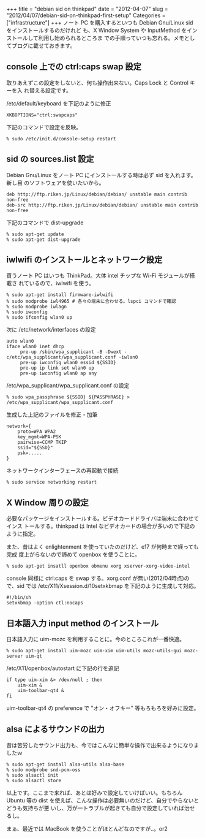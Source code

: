+++
title = "debian sid on thinkpad"
date = "2012-04-07"
slug = "2012/04/07/debian-sid-on-thinkpad-first-setup"
Categories = ["infrastructure"]
+++
ノート PC を購入するといつも Debian Gnu/Linux sid をインストールするのだけれど
も、X Window System や InputMethod をインストールして利用し始められるところま
での手順っていつも忘れる。メモとしてブログに載せておきます。

console 上での ctrl:caps swap 設定
----

取りあえずこの設定をしないと、何も操作出来ない。Caps Lock と Control キーを入
れ替える設定です。

/etc/default/keyboard を下記のように修正

    XKBOPTIONS="ctrl:swapcaps"

下記のコマンドで設定を反映。

    % sudo /etc/init.d/console-setup restart

sid の sources.list 設定
----

Debian Gnu/Linux をノート PC にインストールする時は必ず sid を入れます。新し目
のソフトウェアを使いたいから。

    deb http://ftp.riken.jp/Linux/debian/debian/ unstable main contrib non-free
    deb-src http://ftp.riken.jp/Linux/debian/debian/ unstable main contrib non-free

下記のコマンドで dist-upgrade

    % sudo apt-get update
    % sudo apt-get dist-upgrade

iwlwifi のインストールとネットワーク設定
----

買うノート PC はいつも ThinkPad。大体 intel チップな Wi-Fi モジュールが搭載さ
れているので、iwlwifi を使う。

    % sudo apt-get install firmware-iwlwifi
	% sudo modprobe iwl4965 # 各々の端末に合わせる。lspci コマンドで確認
	% sudo modprobe iwlagn
	% sudo iwconfig
	% sudo ifconfig wlan0 up

次に /etc/network/interfaces の設定

    auto wlan0
	iface wlan0 inet dhcp
         pre-up /sbin/wpa_supplicant -B -Dwext -c/etc/wpa_supplicant/wpa_supplicant.conf -iwlan0
         pre-up iwconfig wlan0 essid ${SSID}
         pre-up ip link set wlan0 up
         pre-up iwconfig wlan0 ap any

/etc/wpa_supplicant/wpa_supplicant.conf の設定

    % sudo wpa_passphrase ${SSID} ${PASSPHRASE} > /etc/wpa_supplicant/wpa_supplicant.conf

生成した上記のファイルを修正・加筆

    network={
	    proto=WPA WPA2
        key_mgmt=WPA-PSK
        pairwise=CCMP TKIP
        ssid="${SSD}"
        psk=.....
	}

ネットワークインターフェースの再起動で接続

    % sudo service networking restart
	
X Window 周りの設定
----

必要なパッケージをインストールする。ビデオカードドライバは端末に合わせてインス
トールする。thinkpad は Intel なビデオカードの場合が多いので下記のように指定。

また、昔はよく enlightenment を使っていたのだけど、e17 が何時まで経っても完成
度上がらないので諦めて openbox を使うことに。

    % sudo apt-get insatll openbox obmenu xorg xserver-xorg-video-intel

console 同様に ctrl:caps を swap する。xorg.conf が無い(2012/04時点)ので、sid
では /etc/X11/Xsession.d/10setxkbmap を下記のように生成して対応。

    #!/bin/sh
	setxkbmap -option ctl:nocaps

日本語入力 input method のインストール
----

日本語入力に uim-mozc を利用することに。今のところこれが一番快適。

    % sudo apt-get install uim-mozc uim-xim uim-utils mozc-utils-gui mozc-server uim-qt

/etc/X11/openbox/autostart に下記の行を追記

    if type uim-xim &> /dev/null ; then
        uim-xim &
	    uim-toolbar-qt4 &
	fi

uim-toolbar-qt4 の preference で "オン・オフキー" 等もろもろを好みに設定。

alsa によるサウンドの出力
----

昔は苦労したサウンド出力も、今ではこんなに簡単な操作で出来るようになりましたｗ

    % sudo apt-get install alsa-utils alsa-base
	% sudo modprobe snd-pcm-oss
	% sudo alsactl init
	% sudo alsactl store

以上です。ここまで来れば、あとは好みで設定していけばいい。もちろん Ubuntu 等の
dist を使えば、こんな操作は必要無いのだけど、自分でやらないとどうも気持ちが悪
いし、万が一トラブルが起きても自分で設定していれば治せるし。

まぁ、最近では MacBook を使うことがほとんどなのですが..。or2
